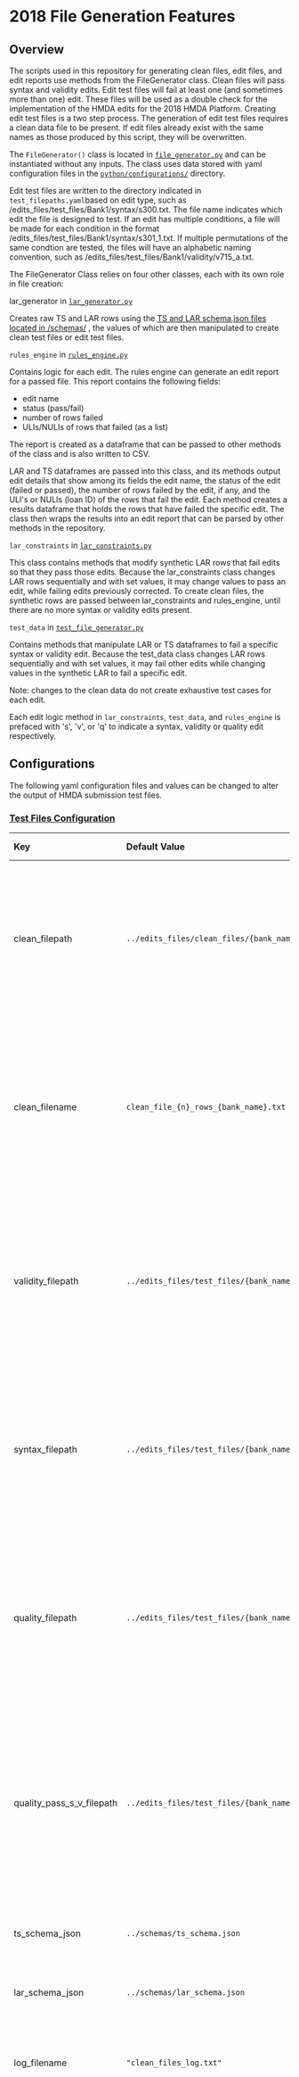 # 2018 File Generation Features

## Overview
The scripts used in this repository for generating clean files, edit files, and edit reports use methods from the FileGenerator class. Clean files will pass syntax and validity edits. Edit test files will fail at least one (and sometimes more than one) edit. These files will be used as a double check for the implementation of the HMDA edits for the 2018 HMDA Platform. Creating edit test files is a two step process. The generation of edit test files requires a clean data file to be present. If edit files already exist with the same names as those produced by this script, they will be overwritten.

The `FileGenerator()` class is located in [`file_generator.py`](https://github.com/cfpb/hmda-test-files/blob/master/2018/python/file_generator.py) and can be instantiated without any inputs. The class uses data stored with yaml configuration files in the [`python/configurations/`](https://github.com/cfpb/hmda-test-files/tree/master/2018/python/configurations) directory. 

Edit test files are written to the directory indicated in `test_filepaths.yaml`based on edit type, such as /edits_files/test_files/Bank1/syntax/s300.txt. The file name indicates which edit the file is designed to test. If an edit has multiple conditions, a file will be made for each condition in the format /edits_files/test_files/Bank1/syntax/s301_1.txt. If multiple permutations of the same condtion are tested, the files will have an alphabetic naming convention, such as /edits_files/test_files/Bank1/validity/v715_a.txt.

The FileGenerator Class relies on four other classes, each with its own role in file creation:

lar_generator in [`lar_generator.py`](https://github.com/cfpb/hmda-test-files/blob/master/2018/python/lar_generator.py) 

Creates raw TS and LAR rows using the [TS and LAR schema.json files located in /schemas/](https://github.com/cfpb/hmda-test-files/blob/master/2018/schemas) , the values of which are then manipulated to create clean test files or edit test files.

`rules_engine` in [`rules_engine.py`](https://github.com/cfpb/hmda-test-files/blob/master/2018/python/rules_engine.py) 

Contains logic for each edit. The rules engine can generate an edit report for a passed file. This report contains the following fields:

* edit name
* status (pass/fail)
* number of rows failed
* ULIs/NULIs of rows that failed (as a list)
    
The report is created as a dataframe that can be passed to other methods of the class and is also written to CSV.

LAR and TS dataframes are passed into this class, and its methods output edit details that show among its fields the edit name, the status of the edit (failed or passed), the number of rows failed by the edit, if any, and the ULI's or NULIs (loan ID) of the rows that fail the edit. Each method creates a results dataframe that holds the rows that have failed the specific edit. The class then wraps the results into an edit report that can be parsed by other methods in the repository.  

`lar_constraints` in [`lar_constraints.py`](https://github.com/cfpb/hmda-test-files/blob/master/2018/python/rules_engine.py) 

This class contains methods that modify synthetic LAR rows that fail edits so that they pass those edits. Because the lar_constraints class changes LAR rows sequentially and with set values, it may change values to pass an edit, while failing edits previously corrected. To create clean files, the synthetic rows are passed between lar_constraints and rules_engine, until there are no more syntax or validity edits present. 

`test_data` in [`test_file_generator.py`](https://github.com/cfpb/hmda-test-files/blob/master/2018/python/test_file_generator.py) 

Contains methods that manipulate LAR or TS dataframes to fail a specific syntax or validity edit. Because the test_data class changes LAR rows sequentially and with set values, it may fail other edits while changing values in the synthetic LAR to fail a specific edit.

Note: changes to the clean data do not create exhaustive test cases for each edit. 

Each edit logic method in `lar_constraints`, `test_data`, and `rules_engine` is prefaced with 's', 'v', or 'q' to indicate a syntax, validity or quality edit respectively.

## Configurations 
The following yaml configuration files and values can be changed to alter the output of HMDA submission test files. 

### [Test Files Configuration](https://github.com/cfpb/hmda-test-files/blob/master/2018/python/configurations/test_filepaths.yaml)

| Key| Default Value|Data Type| Expanation |
|:-------------|:-------------|:--------|:--------|
|clean_filepath | `../edits_files/clean_files/{bank_name}/`|String| Filepath for generated clean files. Note: the filepath needs to contain `{bank_name}` for formatting the institution name to the path. |
| clean_filename|`clean_file_{n}_rows_{bank_name}.txt`|String|Filename for generated clean files. Note: the filepath needs to contain `{bank_name}` and `{n}` for formatting the institution name and number of rows to the filename. |
| validity_filepath | `../edits_files/test_files/{bank_name}/validity/`|String|Filepath for generated validity edit test files. Note: the filepath needs to contain `{bank_name}` for formatting the institution name to the path.|
|syntax_filepath |`../edits_files/test_files/{bank_name}/syntax/`|String|Filepath for generated syntax edit test files. Note: the filepath needs to contain `{bank_name}` for formatting the institution name to the path. 
|quality_filepath | `../edits_files/test_files/{bank_name}/quality/`|String|Filepath for generated quality edit test files. Note: the filepath needs to contain `{bank_name}` for formatting the institution name to the path. 
| quality_pass_s_v_filepath|`../edits_files/test_files/{bank_name}/quality_pass_s_v/`|String| Filepath for generated quality edit test files that also pass syntax and validity edits. Note: the filepath needs to contain `{bank_name}` for formatting the institution name to the path |
ts_schema_json | `../schemas/ts_schema.json`|String|Filename for the Transmital Sheet schema. 
lar_schema_json| `../schemas/lar_schema.json`|String|Filename for the Loan Application Register schema. |
log_filename | `"clean_files_log.txt"` |String|Filename for the log file detailing iterations in the file creation process.|
log_mode|`'w'`|String|The mode for logging files. Currently, the log mode is set to writer over the previous file (`'a'`). This configuration can be changed to append log entries to the same file (`'a'`).


### [Geographic Data Configuration](https://github.com/cfpb/hmda-test-files/blob/master/2018/python/configurations/geographic_data.yaml)

|Key|Default Value|Data Type|Expanation|
|:-------------|:-------------|:--------|:--------|
|crosswalk_data_file |`../dependencies/census_2018_MSAMD_name.txt`|String|Filepath and name for geographic cross walk data located in the [dependencies folder](https://github.com/cfpb/hmda-test-files/blob/master/2018/dependencies/). The crosswalk data file contains relationships between variables such as state, county, census tract, MSA, and population that are used to generate clean files and edit files. |
| zip_code_file|`../dependencies/zip_codes.json`|String|Filepath and name for a JSON file containing zip codes.|
| validity_filepath |`../edits_files/test_files/{bank_name}/validity/`|String|Filepath for generated validity edit test files. Note: the filepath needs to contain `{bank_name}` for formatting the institution name to the path.|
|file_columns |`['CollectionYear', 'MSA/MD', 'stateCode', 'county', 'tracts', 'FFIECMedianFamilyIncome', 'Population','MinorityPopulation%', 'NumberOfOwnerOccupiedUnits', 'NumberOf1To4FamilyUnits', 'TractMFI', 'TractToMSAIncome%', 'MedianAge', 'smallCounty', 'MSA/MD Name']`|Array| A list of columns for the crosswalk data. Note: while column names may be changed, users cannot change the following column names without changing the FileGenerator class: 'stateCode', 'county','tracts', and 'smallCounty.'|
state_codes|`{'AL':'01', 'AK':'02', 'AZ':'04', 'AR':'05', 'CA':'06', 'CO':'08','CT':'09', 'DE':'10', 'DC':'11', 'FL':'12', 'GA':'13', 'HI':'15', 'ID':'16', 'IL':'17','IN':'18', 'IA':'19', 'KS':'20', 'KY':'21', 'LA':'22', 'ME':'23', 'MD':'24', 'MA':'25', 'MI':'26', 'MN':'27', 'MS':'28', 'MO':'29', 'MT':'30', 'NE':'31', 'NV':'32', 'NH':'33', 'NJ':'34', 'NM':'35', 'NY':'36', 'NC':'37', 'ND':'38', 'OH':'39', 'OK':'40', 'OR':'41', 'PA':'42', 'RI':'44', 'SC':'45', 'SD':'46', 'TN':'47', 'TX':'48', 'UT':'49', 'VT':'50', 'VA':'51', 'WA':'53', 'WV':'54', 'WI':'55', 'WY':'56', 'AS':'60', 'PR':'72', 'VI':'78'}`|Object|A dictionary of two-letter state codes to FIPS state codes.
state_FIPS_to_abbreviation|`{'01':'AL', '02':'AK', '04':'AZ', '05':'AR', '06':'CA', '08':'CO', '09':'CT', '10':'DE', '11':'DC', '12':'FL', '13':'GA', '15':'HI', '16':'ID', '17':'IL', '18':'IN', '19':'IA', '20':'KS', '21':'KY', '22':'LA', '23':'ME', '24':'MD', '25':'MA', '26':'MI', '27':'MN', '28':'MS', '29':'MO', '30':'MT', '31':'NE', '32':'NV', '33':'NH', '34':'NJ', '35':'NM', '36':'NY', '37':'NC', '38':'ND', '39':'OH', '40':'OK', '41':'OR', '42':'PA', '44':'RI', '45':'SC', '46':'SD', '47':'TN', '48':'TX', '49':'UT', '50':'VT', '51':'VA', '53':'WA', '54':'WV', '55':'WI', '56':'WY', '60':'AS', '72':'PR', '78':'VI'}`|Object|A dictionary of FIPS state codes to two-letter state codes. 

# [Clean File Configuration](https://github.com/cfpb/hmda-test-files/blob/master/2018/python/configurations/clean_file_config.yaml) 

Holds values for the test institution, file length, and file name for generating a TS Sheet and LAR rows for a clean HMDA submission file. Other variables, such as data ranges can also be set in this file. For each key, the configuration has a description, data type, and value. The default configuration is listed below. 

|Key|Description|Type|Default Value
|:-------------|:-------------|:--------|:--------
clean_file|The file used to create error files|File|`clean_file_100_rows_Bank1.txt`
file_length|The number of lines in the clean data file|Integer|`100`
name|The name of the institution filing data|File|`Bank1`
lei|The Legal Entity Identifier of the institution|String|`BANK1LEIFORTEST12345`
tax_id|The federal tax ID of the filing institution|String|`02-1234567`
calendar_year|The year of activity|String|`2018`
calendar_quarter|The calendar quarter to which the filing relates|Integer|`4`
contact_name|The name of the contact person for the institution|String|`Mr. Smug Pockets`
contact_tel|The telephone number of the contact person|String|`555-555-5555`
contact_email|The email of the contact person|String|`pockets@ficus.com`    
street_addy|Property street address|String|`1234 Hocus Potato Way`
city|Office city|String|`Tatertown`
state|Office state|String|`UT`
zip_code|Office ZIP code|String|`84096`
agency_code|The agency code of the filing institution|Integer|`9`
max_age||Integer|`110`
max_amount|Maximum loan amount in dollars|Integer|`467000`
max_income|Maximum applicant income in thousands|Integer|`300`
max_rs|Maximum rate spread|Integer|`100`
max_credit_score|Maximum credit score|Integer|`840`
min_credit_score|Minimum credit score|Integer|`650`
loan_costs|Maximum loan costs|Integer|`10000`
points_and_fees|Maximum points and fees|Integer|`10000`
orig_charges|Maximum origination charges|Integer|`10000`
discount_points|Maximum discount points cost|Integer|`10000`
lender_credits|Maximum lender credits|Integer|`10000`
interest_rate|Maximum interest rate|Integer|`25`
penalty_max|Maximum prepayment penalty term|Integer|`36`
dti|Maximum debt to income ratio|Integer|`100`
cltv|Combinted loan to value ratio|Integer|`120`
loan_term|Maximum loan term|Integer|`360`
intro_rate|Maximum introductory rate period|Integer|`36`
max_units|Maximum total units|Integer|`30`
prop_val_max|Maximum property value in dollars|Integer|`1000000`
prop_val_min|Minimum property value in dollars|Integer|`100000`

### Validating Quality Edit Files and Creating Edit Reports
The `test_data` logic for creating quality edit test files may cause rows to fail not only quality edits, but also syntax or validity edits in the creation process. The validate_quality_edit_file() method creates quality edit test files that do not have validity or syntax errors. This method uses the quality file path in `test_filepaths.yaml` to find a clean file for a specified quality edit. This clean file is used to source rows that pass validity and syntax edits that fail quality. This row is used as a base to construct a file of the length specified in the [Clean File Configuration](https://github.com/cfpb/hmda-test-files/blob/master/2018/python/configurations/clean_file_config.yaml). File outputs from this process are saved in the directory specified in [Test Files Configuration](https://github.com/cfpb/hmda-test-files/blob/master/2018/python/configurations/test_filepaths.yaml).

FileGenerator contains a method, `edit_report` that produces a report stored as a csv in the local path specified in [test_filepaths.yaml](https://github.com/cfpb/hmda-test-files/blob/master/2018/python/configurations/test_filepaths.yaml) 

## Additional Utilities
the repository contains utility functions that allow for further file customization. The functions are located in [`python/utils.py`](https://github.com/cfpb/hmda-test-files/blob/master/2018/python/utils.py). 

Function|Inputs|Description|
|:-------------|:-------------|:-------------|
`write_file`|`(path, ts_input, lar_input, name="test_file.txt")`| Writes TS and LAR dataframes to a HMDA submission test file (a single TS row and one to N LAR rows) with a specified file path and directory. 
`read_data_frames`|`(ts_df, lar_df)`| Reads in a HMDA submission test file and outputs both TS and LAR dataframes. 
`unique_uli`|`(new_lar_df, lei)`|Replaces existing ULIs in a LAR dataframe with a unique set of ULIs. 
`new_lar_rows`|`(row_count, lar_df, ts_df)`|Creates test files with customizable record count and data variables for testing load and edge cases. 
`row_by_row_modification`|`(lar_df, yaml_filepath='configurations/row_by_row_modification.yaml')`|Changes a LAR dataframe given changes specified in a yaml file. It allows users to test for minor changes in LAR data.
`change_bank`|`(ts_data, lar_data, new_bank_name, new_lei, new_tax_id)`|Changes TS and LAR dataframes to a new test institution with a new Institution Name, LEI, and Tax ID. 
`check_digit_gen`|`(valid=True, ULI)`|Generates and appends a check digit to a ULI.  